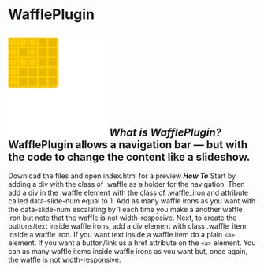 # WafflePlugin 
![alt text](https://github.com/TendelTWeb/WafflePlugin/blob/master/logo.png "logo")
***What is WafflePlugin?***
WafflePlugin allows a navigation bar — but with the code to change the content like a slideshow. 
---
Download the files and open index.html for a preview
***How To***
Start by adding a div with the class of .waffle as a holder for the navigation. Then add a div in the .waffle element with the class of .waffle_iron and attribute called data-slide-num equal to 1. Add as many waffle irons as you want with the data-slide-num escalating by 1 each time you make a another waffle iron but note that the waffle is not width-resposive. 
Next, to create the buttons/text inside waffle irons, add a div element with class .waffle_item inside a waffle iron. If you want text inside a waffle item do a plain ```<a>``` element. If you want a button/link us a href attribute on the ```<a>``` element. You can as many waffle items inside waffle irons as you want but, once again, the waffle is not width-responsive.
